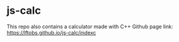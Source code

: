 # js-calc

This repo also contains a calculator made with C++
Github page link:
https://lftobs.github.io/js-calc/indexc
